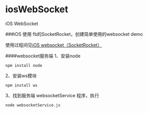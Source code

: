 # iosWebSocket
iOS WebSocket

###iOS 使用 fb的SocketRocket，创建简单使用的websocket demo

使用过程间见[iOS websocket（SocketRocket）](https://www.jianshu.com/p/6b870f503905)

####websocket服务端
1、安装node
```
npm install node
```
2、安装ws模块
```
npm install ws
```
3、找到服务端 websocketService 程序，执行
```
node websocketService.js
```
